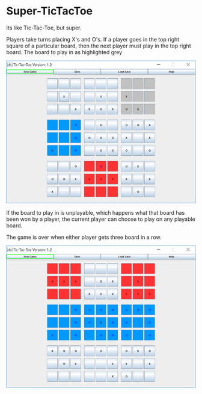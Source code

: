 # Super-TicTacToe
Its like Tic-Tac-Toe, but super.

Players take turns placing X's and O's.
If a player goes in the top right square of a particular board, then the next player must play in the top right board.
The board to play in as highlighted grey

![Alt](https://github.com/TKosa/Super-TicTacToe/blob/master/screenshot1.png)

If the board to play in is unplayable, which happens what that board has been won by a player, the current player can choose to play on any playable board.

The game is over when either player gets three board in a row.


![Alt](https://github.com/TKosa/Super-TicTacToe/blob/master/screenshot2.png)